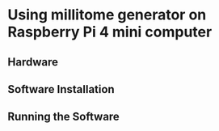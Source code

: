 # Using millitome generator on Raspberry Pi 4 mini computer

## Hardware

## Software Installation

## Running the Software
